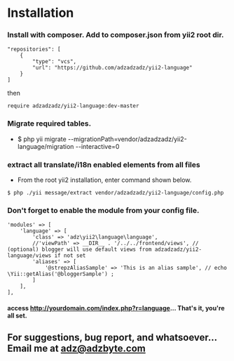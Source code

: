 # Installation

### Install with composer. Add to composer.json from yii2 root dir.
```
"repositories": [
    {
        "type": "vcs",
        "url": "https://github.com/adzadzadz/yii2-language"
    }
]
```
then
```
require adzadzadz/yii2-language:dev-master
```

### Migrate required tables.
- $ php yii migrate --migrationPath=vendor/adzadzadz/yii2-language/migration --interactive=0

### extract all translate/i18n enabled elements from all files
- From the root yii2 installation, enter command shown below.
```
$ php ./yii message/extract vendor/adzadzadz/yii2-language/config.php
```

### Don't forget to enable the module from your config file.
```
'modules' => [
    'language' => [
        'class' => 'adz\yii2\language\language',
        //'viewPath' => __DIR__ . '/../../frontend/views', // (optional) blogger will use default views from adzadzadz/yii2-language/views if not set
        'aliases' => [
            '@strepzAliasSample' => 'This is an alias sample', // echo \Yii::getAlias('@bloggerSample') ;
        ]
    ],
],
```

#### access http://yourdomain.com/index.php?r=language... That's it, you're all set.

## For suggestions, bug report, and whatsoever... Email me at adz@adzbyte.com